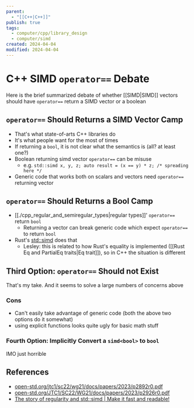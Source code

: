 ```yaml
---
parent:
  - "[[C++|C++]]"
publish: true
tags:
  - computer/cpp/library_design
  - computer/simd
created: 2024-04-04
modified: 2024-04-04
---
```

# C++ SIMD `operator==` Debate
Here is the brief summarized debate of whether [[SIMD|SIMD]] vectors should have `operator==` return a SIMD vector or a boolean
## `operator==` Should Returns a SIMD Vector Camp
- That's what state-of-arts C++ libraries do
- It's what people want for the most of times
- If returning a `bool`, it is not clear what the semantics is (all? at least one?)
- Boolean returning simd vector `operator==` can be misuse
  - e.g. `std::simd x, y, z; auto result = (x == y) * z; /* spreading here */`
- Generic code that works both on scalars and vectors need `operator==` returning vector

## `operator==` Should Returns a Bool Camp
- [[./cpp_regular_and_semiregular_types|regular types]]' `operator==` return `bool`
  - Returning a vector can break generic code which expect `operator==` to return `bool`
- Rust's [std::simd](https://doc.rust-lang.org/stable/std/simd/) does that
  - Lesley: this is related to how Rust's equality is implemented ([[Rust Eq and PartialEq traits|Eq trait]]), so in C++ the situation is different

## Third Option: `operator==` Should not Exist
That's my take. And it seems to solve a large numbers of concerns above
### Cons
- Can't easily take advantage of generic code (both the above two options do it somewhat)
- using explicit functions looks quite ugly for basic math stuff

### Fourth Option: Implicitly Convert a `simd<bool>` to `bool`
IMO just horrible

## References
- [open-std.org/jtc1/sc22/wg21/docs/papers/2023/p2892r0.pdf](https://www.open-std.org/jtc1/sc22/wg21/docs/papers/2023/p2892r0.pdf)
- [open-std.org/JTC1/SC22/WG21/docs/papers/2023/p2926r0.pdf](https://www.open-std.org/JTC1/SC22/WG21/docs/papers/2023/p2926r0.pdf)
- [The story of regularity and std::simd | Make it fast and readable!](https://mattkretz.github.io/2023/11/16/preserving-regularity.html)
